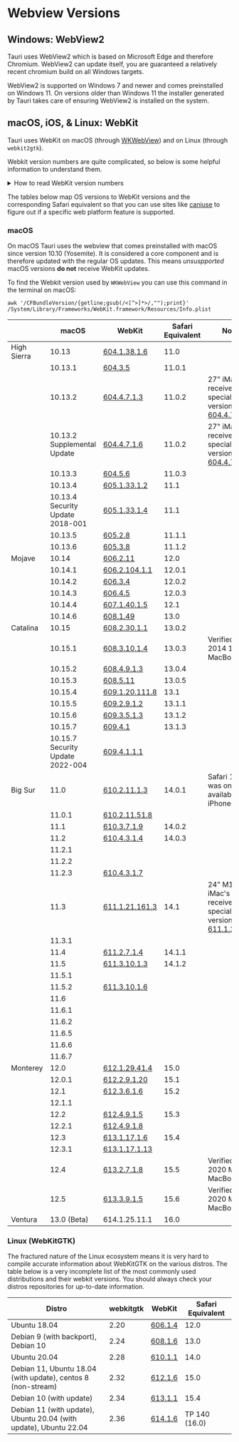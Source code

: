 # Webview Versions

## Windows: WebView2

Tauri uses WebView2 which is based on Microsoft Edge and therefore Chromium. WebView2 can update itself, you are guaranteed a relatively recent chromium build on all Windows targets.

WebView2 is supported on Windows 7 and newer and comes preinstalled on Windows 11. On versions older than Windows 11 the installer generated by Tauri takes care of ensuring WebView2 is installed on the system.

## macOS, iOS, & Linux: WebKit

Tauri uses WebKit on macOS (through [WKWebView](https://developer.apple.com/documentation/webkit/wkwebview?language=objc)) and on Linux (through `webkit2gtk`).

Webkit version numbers are quite complicated, so below is some helpful information to understand them.

<details>
<summary>How to read WebKit version numbers</summary>

WebKit version numbers are made up of 5 segments and a numeric prefix indicating which OS WebKit is built for. The numeric prefix is called the `SYSTEM_VERSION_PREFIX` and seems to be only present for macOS and iOS builds, not for Linux. Furthermore, if the last two segments are both `0` they can be omitted (so a version like `613.2.7.0.0` would be referred to as `613.2.7`).

`$(SYSTEM_VERSION_PREFIX)$(MAJOR_VERSION).$(MINOR_VERSION).$(TINY_VERSION).$(MICRO_VERSION).$(NANO_VERSION)`

### `SYSTEM_VERSION_PREFIX`

Here is what the `SYSTEM_VERSION_PREFIX` values mean:

| macOS version | SYSTEM_VERSION_PREFIX |
| ------------- | --------------------- |
| 10.11         | 11                    |
| 10.12         | 12                    |
| 10.13         | 13                    |
| 10.14         | 14                    |
| 10.15         | 15                    |
| 11.0          | 16                    |
| 12.0          | 17                    |
| 13.0          | 18                    |
| sdk=iphone\*  | 8                     |

### Example

The webkit version shipped with Safari 15.5 on macOS Monterey (12.x) has the following version number: `17613.2.7.1.8`.

| part                    | version |
| ----------------------- | ------- |
| `SYSTEM_VERSION_PREFIX` | 17      |
| `MAJOR_VERSION`         | 613     |
| `MINOR_VERSION`         | 2       |
| `TINY_VERSION`          | 7       |
| `MICRO_VERSION`         | 1       |
| `NANO_VERSION`          | 8       |

</details>

The tables below map OS versions to WebKit versions and the corresponding Safari equivalent so that you can use sites like [caniuse](https://caniuse.com) to figure out if a specific web platform feature is supported.

### macOS

On macOS Tauri uses the webview that comes preinstalled with macOS since version 10.10 (Yosemite). It is considered a core component and is therefore updated with the regular OS updates. This means _unsuspported_ macOS versions **do not** receive WebKit updates.

To find the Webkit version used by `WKWebView` you can use this command in the terminal on macOS:

```shell
awk '/CFBundleVersion/{getline;gsub(/<[^>]*>/,"");print}' /System/Library/Frameworks/WebKit.framework/Resources/Info.plist
```

|             | macOS                            | WebKit           | Safari Equivalent | Notes                                                            |
| ----------- | -------------------------------- | ---------------- | ----------------- | ---------------------------------------------------------------- |
| High Sierra | 10.13                            | [604.1.38.1.6]   | 11.0              |                                                                  |
|             | 10.13.1                          | [604.3.5]        | 11.0.1            |                                                                  |
|             | 10.13.2                          | [604.4.7.1.3]    | 11.0.2            | 27" iMacPro's received a special webkit version: [604.4.7.10.4]  |
|             | 10.13.2 Supplemental Update      | [604.4.7.1.6]    | 11.0.2            | 27" iMacPro's received a special webkit version: [604.4.7.10.6]  |
|             | 10.13.3                          | [604.5.6]        | 11.0.3            |                                                                  |
|             | 10.13.4                          | [605.1.33.1.2]   | 11.1              |                                                                  |
|             | 10.13.4 Security Update 2018-001 | [605.1.33.1.4]   | 11.1              |                                                                  |
|             | 10.13.5                          | [605.2.8]        | 11.1.1            |                                                                  |
|             | 10.13.6                          | [605.3.8]        | 11.1.2            |                                                                  |
| Mojave      | 10.14                            | [606.2.11]       | 12.0              |                                                                  |
|             | 10.14.1                          | [606.2.104.1.1]  | 12.0.1            |                                                                  |
|             | 10.14.2                          | [606.3.4]        | 12.0.2            |                                                                  |
|             | 10.14.3                          | [606.4.5]        | 12.0.3            |                                                                  |
|             | 10.14.4                          | [607.1.40.1.5]   | 12.1              |                                                                  |
|             | 10.14.6                          | [608.1.49]       | 13.0              |                                                                  |
| Catalina    | 10.15                            | [608.2.30.1.1]   | 13.0.2            |                                                                  |
|             | 10.15.1                          | [608.3.10.1.4]   | 13.0.3            | Verified on a 2014 15" MacBook Pro                               |
|             | 10.15.2                          | [608.4.9.1.3]    | 13.0.4            |                                                                  |
|             | 10.15.3                          | [608.5.11]       | 13.0.5            |                                                                  |
|             | 10.15.4                          | [609.1.20.111.8] | 13.1              |                                                                  |
|             | 10.15.5                          | [609.2.9.1.2]    | 13.1.1            |                                                                  |
|             | 10.15.6                          | [609.3.5.1.3]    | 13.1.2            |                                                                  |
|             | 10.15.7                          | [609.4.1]        | 13.1.3            |                                                                  |
|             | 10.15.7 Security Update 2022-004 | [609.4.1.1.1]    |                   |                                                                  |
| Big Sur     | 11.0                             | [610.2.11.1.3]   | 14.0.1            | Safari 14.0 was only ever available on iPhones                   |
|             | 11.0.1                           | [610.2.11.51.8]  |                   |                                                                  |
|             | 11.1                             | [610.3.7.1.9]    | 14.0.2            |                                                                  |
|             | 11.2                             | [610.4.3.1.4]    | 14.0.3            |                                                                  |
|             | 11.2.1                           |                  |                   |                                                                  |
|             | 11.2.2                           |                  |                   |                                                                  |
|             | 11.2.3                           | [610.4.3.1.7]    |                   |                                                                  |
|             | 11.3                             | [611.1.21.161.3] | 14.1              | 24" M1 iMac's received a special webkit version: [611.1.21.1.12] |
|             | 11.3.1                           |                  |                   |                                                                  |
|             | 11.4                             | [611.2.7.1.4]    | 14.1.1            |                                                                  |
|             | 11.5                             | [611.3.10.1.3]   | 14.1.2            |                                                                  |
|             | 11.5.1                           |                  |                   |                                                                  |
|             | 11.5.2                           | [611.3.10.1.6]   |                   |                                                                  |
|             | 11.6                             |                  |                   |                                                                  |
|             | 11.6.1                           |                  |                   |                                                                  |
|             | 11.6.2                           |                  |                   |                                                                  |
|             | 11.6.5                           |                  |                   |                                                                  |
|             | 11.6.6                           |                  |                   |                                                                  |
|             | 11.6.7                           |                  |                   |                                                                  |
| Monterey    | 12.0                             | [612.1.29.41.4]  | 15.0              |                                                                  |
|             | 12.0.1                           | [612.2.9.1.20]   | 15.1              |                                                                  |
|             | 12.1                             | [612.3.6.1.6]    | 15.2              |                                                                  |
|             | 12.1.1                           |                  |                   |                                                                  |
|             | 12.2                             | [612.4.9.1.5]    | 15.3              |                                                                  |
|             | 12.2.1                           | [612.4.9.1.8]    |                   |                                                                  |
|             | 12.3                             | [613.1.17.1.6]   | 15.4              |                                                                  |
|             | 12.3.1                           | [613.1.17.1.13]  |                   |                                                                  |
|             | 12.4                             | [613.2.7.1.8]    | 15.5              | Verified on a 2020 M1 13" MacBook Pro                            |
|             | 12.5                             | [613.3.9.1.5]    | 15.6              | Verified on a 2020 M1 13" MacBook Pro                            |
| Ventura     | 13.0 (Beta)                      | 614.1.25.11.1    | 16.0              |                                                                  |

[605.3.8]: https://github.com/WebKit/WebKit/blob/266f0468e067e0c2c0e1209313a34bdf5926aa38/Source/WebKit/Configurations/Version.xcconfig
[605.2.8]: https://github.com/WebKit/WebKit/blob/66a695280db148a4f8306c95c62e891b34ff3f86/Source/WebKit/Configurations/Version.xcconfig
[605.1.33.1.4]: https://github.com/WebKit/WebKit/blob/69c0509d70d600dedaf55f448db8d887908b218c/Source/WebKit/Configurations/Version.xcconfig
[604.4.7.1.6]: https://github.com/WebKit/WebKit/blob/68ee2c6176b6d03fbee855cd727c9cf9b09314b1/Source/WebKit/Configurations/Version.xcconfig
[604.4.7.10.6]: https://github.com/WebKit/WebKit/blob/00051d7d17eb097dd60908d93a94a072080dec08/Source/WebKit/Configurations/Version.xcconfig
[604.4.7.10.4]: https://github.com/WebKit/WebKit/blob/1122bda2378b8a88d24b01a585f17e4286f14752/Source/WebKit/Configurations/Version.xcconfig
[604.5.6]: https://github.com/WebKit/WebKit/blob/3f76b1214e0deb75a2f813be9bd96b56d9da84df/Source/WebKit/Configurations/Version.xcconfig
[604.4.7.1.3]: https://github.com/WebKit/WebKit/blob/abe6ee6ad0f8fe44bd9ba476c818e4905c921ad3/Source/WebKit/Configurations/Version.xcconfig
[604.1.38.1.6]: https://github.com/WebKit/WebKit/blob/62f5206fadd2fd99c6e3060df4f57a7b7ddbbd1e/Source/WebKit/Configurations/Version.xcconfig
[604.3.5]: https://trac.webkit.org/browser/webkit/releases/Apple/Safari%2011.0.1/WebKit/Configurations/Version.xcconfig
[605.1.33.1.2]: https://github.com/WebKit/WebKit/blob/25c0a6e3ca8e4a2dd41d4dcf52d70f27a912fef4/Source/WebKit/Configurations/Version.xcconfig
[606.2.11]: https://trac.webkit.org/browser/webkit/releases/Apple/Safari%2012.0/WebKit/Configurations/Version.xcconfig
[606.2.104.1.1]: https://github.com/WebKit/WebKit/blob/244ed4eb99ff394551c3d38fec58c1848b0ecdc3/Source/WebKit/Configurations/Version.xcconfig
[606.3.4]: https://github.com/WebKit/WebKit/blob/676f488e26ea1f872a9b69756c17d417b5317f52/Source/WebKit/Configurations/Version.xcconfig
[606.4.5]: https://github.com/WebKit/WebKit/blob/a833f886f9bd68c279322104c27498245d5b8dfb/Source/WebKit/Configurations/Version.xcconfig
[607.1.40.1.5]: https://trac.webkit.org/browser/webkit/releases/Apple/Safari%2012.1/WebKit/Configurations/Version.xcconfig
[608.1.49]: https://trac.webkit.org/browser/webkit/releases/Apple/Safari%2013.0/WebKit/Configurations/Version.xcconfig
[608.2.30.1.1]: https://github.com/WebKit/WebKit/blob/7b6a3e211037e2580cec885316f027a4b5b11b2d/Source/WebKit/Configurations/Version.xcconfig
[608.3.10.1.4]: https://github.com/WebKit/WebKit/blob/ba26f5d986fca25516e6e72bc35c89905b1ed39a/Source/WebKit/Configurations/Version.xcconfig
[608.4.9.1.3]: https://github.com/WebKit/WebKit/blob/37f92d461f8ff74ea5cbe8f0baac0b8c8f1f6e19/Source/WebKit/Configurations/Version.xcconfig
[608.5.11]: https://github.com/WebKit/WebKit/blob/e0e5c8297429016745b55545b1454f02e40d83e1/Source/WebKit/Configurations/Version.xcconfig
[613.1.17.1.6]: https://github.com/WebKit/WebKit/blob/151e184ecb1d669996ac6139f28640b1c71184e1/Source/WebKit/Configurations/Version.xcconfig
[613.1.17.1.13]: https://github.com/WebKit/WebKit/blob/8b92a7625ab76aed000ee5a3a1f6b68b20404449/Source/WebKit/Configurations/Version.xcconfig
[613.2.7.1.8]: https://github.com/WebKit/WebKit/blob/b85867ab0dadcd371dd9859feff9033885748d47/Source/WebKit/Configurations/Version.xcconfig
[612.4.9.1.5]: https://github.com/WebKit/WebKit/blob/c4c7b01e26d3142b0e0d456381c6d313399c3269/Source/WebKit/Configurations/Version.xcconfig
[612.4.9.1.8]: https://github.com/WebKit/WebKit/blob/cf0263b49d5753432d651e14537ed44e6185dc16/Source/WebKit/Configurations/Version.xcconfig
[612.3.6.1.6]: https://github.com/WebKit/WebKit/blob/2d561c2c5b8c1d12d85a6e52fe7e7e83ff179a15/Source/WebKit/Configurations/Version.xcconfig
[612.2.9.1.20]: https://github.com/WebKit/WebKit/blob/0c76deb88d1c3b290ea6f8edf469929d08afe53c/Source/WebKit/Configurations/Version.xcconfig
[612.1.29.41.4]: https://github.com/WebKit/WebKit/blob/983520ffb8f364ee765d081e0f51b6b66da3945b/Source/WebKit/Configurations/Version.xcconfig
[611.3.10.1.3]: https://github.com/WebKit/WebKit/blob/7253374f3302a64a15482d5303925d0cfa5eb610/Source/WebKit/Configurations/Version.xcconfig
[611.3.10.1.6]: https://github.com/WebKit/WebKit/blob/54099b931b220cf75dea154bb2e84a6a0582e87c/Source/WebKit/Configurations/Version.xcconfig
[611.2.7.1.4]: https://github.com/WebKit/WebKit/blob/200180885a516f378d0253ffc7b950f98b3f9810/Source/WebKit/Configurations/Version.xcconfig
[611.1.21.161.3]: https://github.com/WebKit/WebKit/blob/7aaa117b91a6822c40761d6f4da2e3d27627602f/Source/WebKit/Configurations/Version.xcconfig
[610.2.11.1.3]: https://github.com/WebKit/WebKit/blob/f11e10bcbb474d8c65a870cc680b0964d6529748/Source/WebKit/Configurations/Version.xcconfig
[610.2.11.51.8]: https://github.com/WebKit/WebKit/blob/388eae2d649eaecadaa11e1edc4248e54db583f7/Source/WebKit/Configurations/Version.xcconfig
[611.1.21.1.12]: https://github.com/WebKit/WebKit/blob/5aebddad42f6572ffb20d1cd1be8d22be9cf0101/Source/WebKit/Configurations/Version.xcconfig
[610.3.7.1.9]: https://github.com/WebKit/WebKit/blob/62e4387a5eab36ed075961d9ee9971f8c01a55bd/Source/WebKit/Configurations/Version.xcconfig
[610.4.3.1.4]: https://github.com/WebKit/WebKit/blob/b152d7889c786689406f203cc4eefea509a90302/Source/WebKit/Configurations/Version.xcconfig
[610.4.3.1.7]: https://github.com/WebKit/WebKit/blob/248c3283ebdec8bd8ae05d4d1d56390b0da28f27/Sour.3ce/WebKit/Configurations/Version.xcconfig
[609.3.5.1.3]: https://github.com/WebKit/WebKit/blob/30fc8a44f087596c60e98adb434c0b98eccb61bb/Source/WebKit/Configurations/Version.xcconfig
[609.4.1.1.1]: https://github.com/WebKit/WebKit/blob/8df64286794c38efa4697b7c24658cb85204a070/Source/WebKit/Configurations/Version.xcconfig
[609.4.1]: https://github.com/WebKit/WebKit/blob/cb927e6151b5ef49c9ccfb13018f51471f8f1035/Source/WebKit/Configurations/Version.xcconfig
[609.2.9.1.2]: https://github.com/WebKit/WebKit/blob/ca54d252f3416c3ec64f80a084cb5c4ff7ba24f1/Source/WebKit/Configurations/Version.xcconfig
[609.1.20.111.8]: https://github.com/WebKit/WebKit/blob/5c90480a38a86464b6b421c2fd28c744b43a4faa/Source/WebKit/Configurations/Version.xcconfig
[613.3.9.1.5]: https://github.com/WebKit/WebKit/blob/7f88b99524540e94abcdef4d45c1c0324d63fb56/Source/WebKit/Configurations/Version.xcconfig

### Linux (WebKitGTK)

The fractured nature of the Linux ecosystem means it is very hard to compile accurate information about WebKitGTK on the various distros. The table below is a very incomplete list of the most commonly used distributions and their webkit versions. You should always check your distros repositories for up-to-date information.

| Distro                                                            | webkitgtk | WebKit    | Safari Equivalent |
| ----------------------------------------------------------------- | --------- | --------- | ----------------- |
| Ubuntu 18.04                                                      | 2.20      | [606.1.4] | 12.0              |
| Debian 9 (with backport), Debian 10                               | 2.24      | [608.1.6] | 13.0              |
| Ubuntu 20.04                                                      | 2.28      | [610.1.1] | 14.0              |
| Debian 11, Ubuntu 18.04 (with update), centos 8 (non-stream)      | 2.32      | [612.1.6] | 15.0              |
| Debian 10 (with update)                                           | 2.34      | [613.1.1] | 15.4              |
| Debian 11 (with update), Ubuntu 20.04 (with update), Ubuntu 22.04 | 2.36      | [614.1.6] | TP 140 (16.0)     |

[605.1.3]: https://trac.webkit.org/browser/webkit/releases/WebKitGTK/webkit-2.18/Source/WebKit/Configurations/Version.xcconfig
[606.1.4]: https://trac.webkit.org/browser/webkit/releases/WebKitGTK/webkit-2.20/Source/WebKit/Configurations/Version.xcconfig
[608.1.6]: https://trac.webkit.org/browser/webkit/releases/WebKitGTK/webkit-2.24/Source/WebKit/Configurations/Version.xcconfig
[610.1.1]: https://trac.webkit.org/browser/webkit/releases/WebKitGTK/webkit-2.28/Source/WebKit/Configurations/Version.xcconfig
[612.1.6]: https://trac.webkit.org/browser/webkit/releases/WebKitGTK/webkit-2.32/Source/WebKit/Configurations/Version.xcconfig
[613.1.1]: https://trac.webkit.org/browser/webkit/releases/WebKitGTK/webkit-2.34/Source/WebKit/Configurations/Version.xcconfig
[614.1.6]: https://trac.webkit.org/browser/webkit/releases/WebKitGTK/webkit-2.36/Source/WebKit/Configurations/Version.xcconfig
